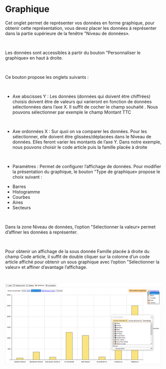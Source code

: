 # Graphique
Cet onglet permet de représenter vos données en forme graphique, pour 
 obtenir cette représentation, vous devez placer les données à représenter 
 dans la partie supérieure de la fenêtre "Niveau de données».


 


Les données sont accessibles à partir du bouton "Personnaliser 
 le graphique» en haut à droite.


 


Ce bouton propose les onglets suivants :


 


* Axe 
 abscisses Y : Les données (données qui doivent être chiffrées) 
 choisis doivent être de valeurs qui varieront en fonction de données 
 sélectionnées dans l’axe X. Il suffit de cocher le champ souhaité 
 . Nous pouvons sélectionner par exemple le champ Montant TTC


 


* Axe 
 ordonnées X : Sur quoi on va comparer les données. Pour les 
 sélectionner, elle doivent être glissées/déplacées dans le Niveau 
 de données. Elles feront varier les montants de l’axe Y. Dans notre 
 exemple, nous pouvons choisir le code article puis la famille placée 
 à droite


 


* Paramètres 
 : Permet de configurer l’affichage de données. Pour modifier la présentation 
 du graphique, le bouton "Type de graphique» propose le choix 
 suivant :
+ Barres
+ Histogramme
+ Courbes
+ Aires
+ Secteurs


 


Dans la zone Niveau de données, 
 l’option "Sélectionner la valeur» permet d’affiner les données à 
 représenter.


 


Pour obtenir un affichage de la sous donnée Famille placée à droite 
 du champ Code article, il suffit de double cliquer sur la colonne d’un 
 code article affiché pour obtenir un sous graphique avec l’option "Sélectionner 
 la valeur» et affiner d’avantage l’affichage.


 


![](../../assets/images/1/5/Onglet_Graphique.png)
